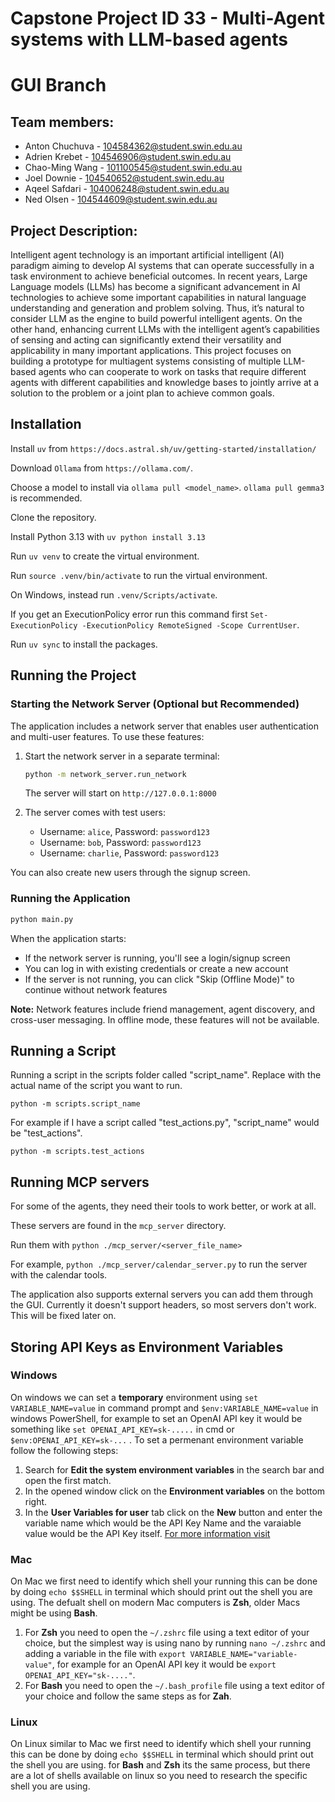# Capstone Project ID 33 - Multi-Agent systems with LLM-based agents

# GUI Branch

## Team members:
- Anton Chuchuva - 104584362@student.swin.edu.au
- Adrien Krebet - 104546906@student.swin.edu.au
- Chao-Ming Wang - 101100545@student.swin.edu.au
- Joel Downie - 104540652@student.swin.edu.au
- Aqeel Safdari - 104006248@student.swin.edu.au
- Ned Olsen - 104544609@student.swin.edu.au

## Project Description:
Intelligent agent technology is an important artificial intelligent (AI) paradigm aiming to develop AI systems that can operate successfully in a task environment to achieve beneficial outcomes. In recent years, Large Language models (LLMs) has become a significant advancement in AI technologies to achieve some important capabilities in natural language understanding and generation and problem solving. Thus, it’s natural to consider LLM as the engine to build powerful intelligent agents. On the other hand, enhancing current LLMs with the intelligent agent’s capabilities of sensing and acting can significantly extend their versatility and applicability in many important applications. This project focuses on building a prototype for multiagent systems consisting of multiple LLM-based agents who can cooperate to work on tasks that require different agents with different capabilities and knowledge bases to jointly arrive at a solution to the problem or a joint plan to achieve common goals.

## Installation

Install ```uv``` from ```https://docs.astral.sh/uv/getting-started/installation/```

Download ```Ollama``` from ```https://ollama.com/```.

Choose a model to install via ```ollama pull <model_name>```. ```ollama pull gemma3``` is recommended.

Clone the repository.

Install Python 3.13 with ```uv python install 3.13```

Run ```uv venv``` to create the virtual environment.

Run ```source .venv/bin/activate``` to run the virtual environment.

On Windows, instead run  ```.venv/Scripts/activate```.

If you get an ExecutionPolicy error run this command first ```Set-ExecutionPolicy -ExecutionPolicy RemoteSigned -Scope CurrentUser```.

Run ```uv sync``` to install the packages.

## Running the Project

### Starting the Network Server (Optional but Recommended)

The application includes a network server that enables user authentication and multi-user features. To use these features:

1. Start the network server in a separate terminal:
   ```bash
   python -m network_server.run_network
   ```
   
   The server will start on `http://127.0.0.1:8000`

2. The server comes with test users:
   - Username: `alice`, Password: `password123`
   - Username: `bob`, Password: `password123`
   - Username: `charlie`, Password: `password123`

You can also create new users through the signup screen.

### Running the Application

```bash
python main.py
```

When the application starts:
- If the network server is running, you'll see a login/signup screen
- You can log in with existing credentials or create a new account
- If the server is not running, you can click "Skip (Offline Mode)" to continue without network features

**Note:** Network features include friend management, agent discovery, and cross-user messaging. In offline mode, these features will not be available.

## Running a Script

Running a script in the scripts folder called "script_name". Replace with the actual name of the script you want to run.

```python -m scripts.script_name```

For example if I have a script called "test_actions.py", "script_name" would be "test_actions".

```python -m scripts.test_actions```

## Running MCP servers

For some of the agents, they need their tools to work better, or work at all.

These servers are found in the ```mcp_server``` directory.

Run them with ```python ./mcp_server/<server_file_name>```

For example, ```python ./mcp_server/calendar_server.py``` to run the server with the calendar tools.

The application also supports external servers you can add them through the GUI. Currently it doesn't support headers, so most servers don't work. This will be fixed later on.

## Storing API Keys as Environment Variables
### Windows
On windows we can set a **temporary** environment using ```set VARIABLE_NAME=value``` in command prompt and ``$env:VARIABLE_NAME=value`` in windows PowerShell, for example to set an OpenAI API key it would be something like ```set OPENAI_API_KEY=sk-.....``` in cmd or ```$env:OPENAI_API_KEY=sk-...``` .
To set a permenant environment variable follow the following steps:
1. Search for **Edit the system environment variables** in the search bar and open the first match.
2. In the opened window click on the **Environment variables** on the bottom right.
3. In the **User Variables for user** tab click on the **New** button and enter the variable name which would be the API Key Name and the varaiable value would be the API Key itself.
[For more information visit](https://learn.microsoft.com/en-us/powershell/module/microsoft.powershell.core/about/about_environment_variables?view=powershell-7.5)

### Mac
On Mac we first need to identify which shell your running this can be done by doing ```echo $$SHELL``` in terminal which should print out the shell you are using.
The defualt shell on modern Mac computers is **Zsh**, older Macs might be using **Bash**.
1. For **Zsh** you need to open the ```~/.zshrc``` file using a text editor of your choice, but the simplest way is using nano by running ```nano ~/.zshrc``` and adding a variable in the file with ```export VARIABLE_NAME="variable-value"```, for example for an OpenAI API key it would be ```export OPENAI_API_KEY="sk-...."```.
2. For **Bash** you need to open the ```~/.bash_profile``` file using a text editor of your choice and follow the same steps as for **Zah**.

### Linux
On Linux similar to Mac we first need to identify which shell your running this can be done by doing ```echo $$SHELL``` in terminal which should print out the shell you are using.
for **Bash** and **Zsh** its the same process, but there are a lot of shells available on linux so you need to research the specific shell you are using.
